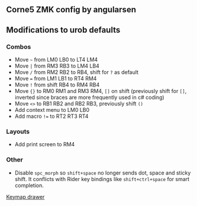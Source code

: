 Corne5 ZMK config by angularsen
---

## Modifications to urob defaults
### Combos
- Move `~` from LM0 LB0 to LT4 LM4
- Move `|` from RM3 RB3 to LM4 LB4
- Move `/` from RM2 RB2 to RB4, shift for `?` as default
- Move `=` from LM1 LB1 to RT4 RM4
- Move `!` from shift RB4 to RM4 RB4
- Move `{}` to RM0 RM1 and RM3 RM4, `[]` on shift (previously shift for `[]`, inverted since braces are more frequently used in c# coding)
- Move `<>` to RB1 RB2 and RB2 RB3, previously shift `()`
- Add context menu to LM0 LB0
- Add macro `!=` to RT2 RT3 RT4

### Layouts
- Add print screen to RM4

### Other
- Disable `spc_morph` so `shift+space` no longer sends dot, space and sticky shift. It conflicts with Rider key bindings like `shift+ctrl+space` for smart completion.

[Keymap drawer](https://caksoylar.github.io/keymap-drawer?keymap_yaml=H4sIAAAAAAAC_91Y_XbbNBT_v08hTiECmi6z06-FMkhTpy1L05CkW8cYnuKojU9sy_hjWVrCY_A2vAxPgiz5K7Zs94SdwyDnVEp_-t3fvZLuVWxtg-5Frwcu-mCCDbIAtzo2pmChezOAwHtk-BgY-hyDh1_NuTrHywlBzrQFbrHj6G7DXWBsr7a2AXHAA3G8GVENtCS-1wIPrm3otPccH9eBQxZuCzTrQCOGb1r0-34deDPfnNCv8iqQcDEGM8-z3VajcUf9-5MnGjEbGpq7ZGkgp0G9m8jenTpogZ3GxCCThol0q_FCeX3ZHqijgdJ5Yk63eQBbYd_aigOirl2V-1Qt4iFPJxaNKfjsNAH9Cz6rgI8dt7UFwAS5OOh3wY-sfcXaLmsHrD1j7Q-s7bH2mrWvWQvph315oO7bdTBrgd7Z9cUqxoYca_fGCTbi2Oi8mwLHHOyMhz0OnrL2PCb0s4QAVBg4XJe6EPi8ysT2E2tvWNth7UvWnrD2BWsvY2tYh3VAt_GbRPAJA2ALJhD8jrPgZyEYuEtmPWh3eLgWes95tSnxVNfWUhpDhS_ErZXSrVm-qU6RpWHIBXwzGWXryGDX07X5MpTWkO2qC-JMQ3FYc03keKpJfBcHe0ajaMUif_3xJ03WpY2DbEaWu6oYGd16O2DcPomkF8i2sQMrrAZn4HoQc05Ggw6Lu-MZO-y_xOv1IBk5v7pUkpFTpZcM0X9Wj5hDsA-pFUoN0BwRD2QWNTUSJKBwpHDOp_3EWgllM5O6etVPZqX0T1MJcXF2zk1imObIxhv3cUcu-iPWR5lwzPPheVUipAqDDc3oibx5FJ12v6P0xFl-a_Ek70oy7w95d8S7Zxs7HQwVfmK8vOpFWd1XbsZhGAvdUl2D_nQkS9GVJMEB2d0TnFbdfdER2T0QHYGb7OaZr--wVIvzMSMaTOq0LzpcY9MkMddjF3vtSk_DnnfhbjQrzCJv7Lxp5yH-q9U26Nd3G6_I2jFdZJzJ08vrscLzYFBwvPpm1fEKD3lywKOwfwY_kbouH4FPoSCR4R4UZAPch6JUhgfwY-XyvzsCpXDv5LBvfvp7-Kh8f3QllKxNtibcpZvUxAk_PGgyrXKYJMBkAdYMsZMx6PSG_-E02ij1ahNCPIOgafTklUf-f3OmOaQ62MUeFAOfVBHlSmXz2vG1xzytwxo2VGLiO6TSV12aBeHbQIz67Dk9Y2DP9Bw9wMRkAbeAOsFePg4GZukVMzKQOZnmpUKYi0X266vLeL7t6gaxcvYRLp6nK5ioq1d4m2IVu_fY89ZtE1joCxn2LD89jgoNnOAaIkMPMCHZ1e_MvDpHhQYe8nP0ABOS75ApUOeo0MDMi5sF2laeahVQccEe47I91okgQRkopBNTnzsCHxEuNLoXFcE9LvLxIZ91HwrKSxOUrVZUtlNsCOLgqDgJZqLAOSo0mCPbzhtwVLxlAn2xOi0fhHMVRSEhleSppIDq56n-OvUfPixt9BOXPvk1Yk4IfWzaBXYLvKFvkPJbSpu3gDIK7q0MCgaXeHV-q0TfOt6GVLkOmiF1qIyvh_1StpSwcz89JVbUTIoCYrd47RP2ZMZezqI3gRJ7GqTUTNnD2hwv6c-5jZEHU0rRa0LJdIOliaTYC-pNNV9O8_llRomFnPLAwqqyoO_rhyE_uN4q5R7WwVHIPWWXGSWrRnWlw9SqfZlZKZbMx5n1StlTX9JRyv6r9T3jtfAcFgukAzgOWTRKoQN-G5RhyFRBjhTgG1jkSaZKcqz0tpi3pvcg8rimtBIwDpIdCBbF1zK3fOX7vG4Ma76mujP9Nszix6gEtSRFAX4Pq4o7rju4Xc5tpmrs81LmHmXuRapfVJe-HIf7DlbWeVxsP5dTm6kqg99W6NKI5Tji38vJ-3R2-yH3l6r9lA5C5k5V1caFAL8u93-ULopaxcRosHIUrFp5GshRtHC3QvcwVSeNcupRumB-K9L9G7wYGw1eGwAA)